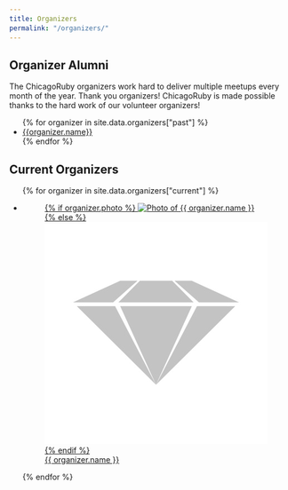 ```yaml
---
title: Organizers
permalink: "/organizers/"
---
```


<section class="section-about">
<h1>Organizer Alumni</h1>
<p>The ChicagoRuby organizers work hard to deliver multiple meetups every month of the year. Thank you organizers! ChicagoRuby is made possible thanks to the hard work of our volunteer organizers!</p>
  <ul>
    {% for organizer in site.data.organizers["past"] %}
    <li><a href="{{organizer.link}}">{{organizer.name}}</a></li>
    {% endfor %}
  </ul>
</section>

<section class="section-organizers">
  <h1>Current Organizers</h1>

  <ul>
    {% for organizer in site.data.organizers["current"] %}
    <li>
      <a href="{{ organizer.link }}">
        <figure>
          {% if organizer.photo %}
            <img src="/assets/organizers/{{ organizer.photo }}" alt="Photo of {{ organizer.name }}">
          {% else %}
            <img src="/assets/organizers/na.jpg" alt="Photo unavailable">
          {% endif %}
          <figcaption>{{ organizer.name }}</figcaption>
        </figure>
      </a>
    </li>
    {% endfor %}
  </ul>
</section>
